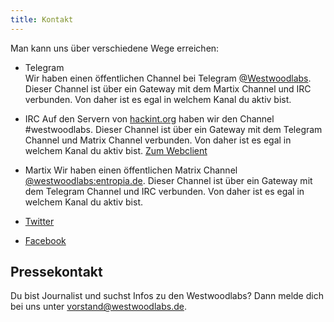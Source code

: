 ```yaml
---
title: Kontakt
---
```


Man kann uns über verschiedene Wege erreichen:

* Telegram  
  Wir haben einen öffentlichen Channel bei Telegram [@Westwoodlabs](https://t.me/westw00dlabs). Dieser Channel ist über ein Gateway mit dem Martix Channel und IRC verbunden. Von daher ist es egal in welchem Kanal du aktiv bist.

* IRC
  Auf den Servern von [hackint.org](https://www.hackint.org) haben wir den Channel #westwoodlabs. Dieser Channel ist über ein Gateway mit dem Telegram Channel  und Matrix Channel verbunden. Von daher ist es egal in welchem Kanal du aktiv bist.
  [Zum Webclient](https://webirc.hackint.org/#westwoodlabs)
  
 * Martix
   Wir haben einen öffentlichen Matrix Channel [@westwoodlabs:entropia.de](https://matrix.to/#/#westwoodlabs:entropia.de). Dieser Channel ist über ein Gateway mit dem Telegram Channel und IRC verbunden. Von daher ist es egal in welchem Kanal du aktiv bist.


* [Twitter](https://twitter.com/westwoodlabs)
* [Facebook](https://www.facebook.com/westwoodlabs.de/)




## Pressekontakt
Du bist Journalist und suchst Infos zu den Westwoodlabs?
Dann melde dich bei uns unter [vorstand@westwoodlabs.de](mailto:vorstand@westwoodlabs.de).
